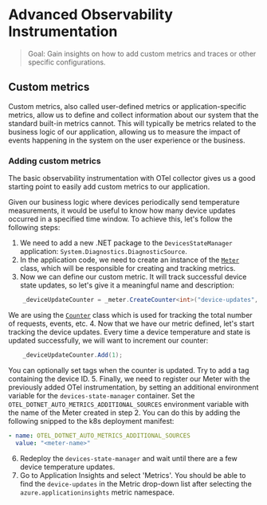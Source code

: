 # Advanced Observability Instrumentation

> Goal: Gain insights on how to add custom metrics and traces or other specific configurations.
<!-- 
1. How to add custom instrumentation
2. How to add custom traces for distributed tracing -->

## Custom metrics

Custom metrics, also called user-defined metrics or application-specific metrics, allow us to define and collect information about our system that the standard built-in metrics cannot.
This will typically be metrics related to the business logic of our application, allowing us to measure the impact of events happening in the system on the user experience or the business.

### Adding custom metrics

The basic observability instrumentation with OTel collector gives us a good starting point to easily add custom metrics to our application.

Given our business logic where devices periodically send temperature measurements, it would be useful to know how many device updates occurred in a specified time window. 
To achieve this, let's follow the following steps:

1. We need to add a new .NET package to the `DevicesStateManager` application: `System.Diagnostics.DiagnosticSource`.
2. In the application code, we need to create an instance of the [`Meter`](https://learn.microsoft.com/en-us/dotnet/api/system.diagnostics.metrics.meter?view=net-8.0) class, which will be responsible for creating and tracking metrics.
3. Now we can define our custom metric. It will track successful device state updates, so let's give it a meaningful name and description:

```csharp
    _deviceUpdateCounter = _meter.CreateCounter<int>("device-updates", description: "Number of successful device state updates");
```

We are using the [`Counter`](https://learn.microsoft.com/en-us/dotnet/api/system.diagnostics.metrics.counter-1?view=net-7.0) class which is used for tracking the total number of requests, events, etc.
4. Now that we have our metric defined, let's start tracking the device updates. Every time a device temperature and state is updated successfully, we will want to increment our counter:

```csharp
    _deviceUpdateCounter.Add(1);
```

You can optionally set tags when the counter is updated. Try to add a tag containing the device ID.
5. Finally, we need to register our Meter with the previously added OTel instrumentation, by setting an additional environment variable for the `devices-state-manager` container.
Set the `OTEL_DOTNET_AUTO_METRICS_ADDITIONAL_SOURCES` environment variable with the name of the Meter created in step 2.
 You can do this by adding the following snipped to the k8s deployment manifest:

```yaml
- name: OTEL_DOTNET_AUTO_METRICS_ADDITIONAL_SOURCES
  value: "<meter-name>"
```

6. Redeploy the `devices-state-manager` and wait until there are a few device temperature updates.
7. Go to Application Insights and select 'Metrics'. You should be able to find the `device-updates` in the Metric drop-down list after selecting the `azure.applicationinsights` metric namespace.
